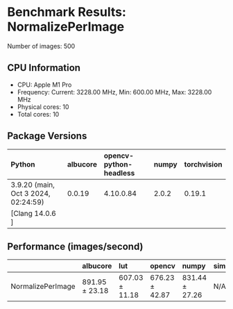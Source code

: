 # Benchmark Results: NormalizePerImage

Number of images: 500

## CPU Information

- CPU: Apple M1 Pro
- Frequency: Current: 3228.00 MHz, Min: 600.00 MHz, Max: 3228.00 MHz
- Physical cores: 10
- Total cores: 10

## Package Versions

| Python                                | albucore   | opencv-python-headless   | numpy   | torchvision   |
|:--------------------------------------|:-----------|:-------------------------|:--------|:--------------|
| 3.9.20 (main, Oct  3 2024, 02:24:59)  | 0.0.19     | 4.10.0.84                | 2.0.2   | 0.19.1        |
| [Clang 14.0.6 ]                       |            |                          |         |               |

## Performance (images/second)

|                   | albucore       | lut            | opencv         | numpy          | simsimd   |
|:------------------|:---------------|:---------------|:---------------|:---------------|:----------|
| NormalizePerImage | 891.95 ± 23.18 | 607.03 ± 11.18 | 676.23 ± 42.87 | 831.44 ± 27.26 | N/A       |
